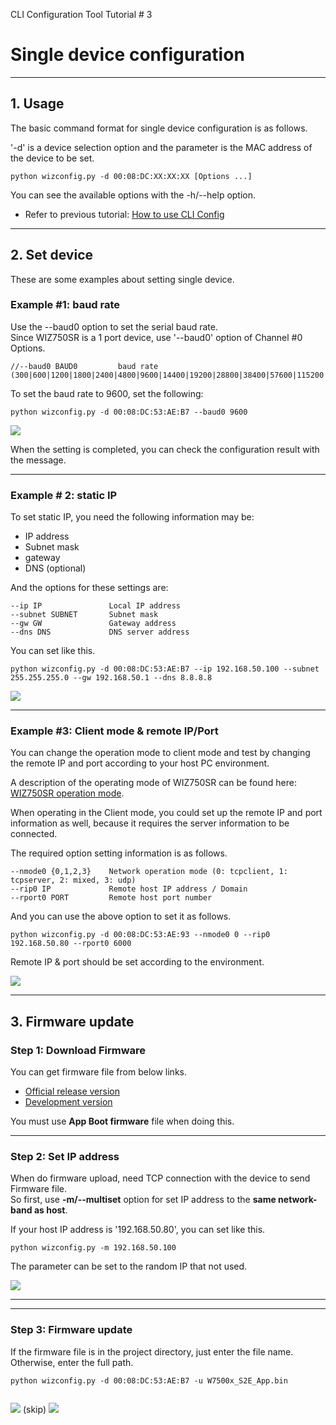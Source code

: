 CLI Configuration Tool Tutorial # 3

# Single device configuration

-----

## 1. Usage

The basic command format for single device configuration is as follows.

'-d' is a device selection option and the parameter is the MAC address
of the device to be set.

    python wizconfig.py -d 00:08:DC:XX:XX:XX [Options ...]

You can see the available options with the -h/--help option.

  - Refer to previous tutorial: [How to use CLI
    Config](/products/wiz750sr/clitool/option/en) 

-----

## 2. Set device

These are some examples about setting single device.

### Example \#1: baud rate

Use the --baud0 option to set the serial baud rate.  
Since WIZ750SR is a 1 port device, use '--baud0' option of Channel \#0
Options.

    //--baud0 BAUD0         baud rate (300|600|1200|1800|2400|4800|9600|14400|19200|28800|38400|57600|115200|230400)//

To set the baud rate to 9600, set the following:

``` 
python wizconfig.py -d 00:08:DC:53:AE:B7 --baud0 9600

```

![](/products/configtool/single/set_baud.png)

When the setting is completed, you can check the configuration result
with the message.

-----

### Example # 2: static IP

To set static IP, you need the following information may be:

  - IP address
  - Subnet mask
  - gateway
  - DNS (optional)

And the options for these settings are:

    --ip IP               Local IP address
    --subnet SUBNET       Subnet mask
    --gw GW               Gateway address
    --dns DNS             DNS server address

You can set like this.

``` 
python wizconfig.py -d 00:08:DC:53:AE:B7 --ip 192.168.50.100 --subnet 255.255.255.0 --gw 192.168.50.1 --dns 8.8.8.8

```

![](/products/configtool/single/set_static.png)

-----

### Example #3: Client mode & remote IP/Port

You can change the operation mode to client mode and test by changing
the remote IP and port according to your host PC environment.

A description of the operating mode of WIZ750SR can be found here:  
[WIZ750SR operation mode](../User's_Manual-[EN].md).

When operating in the Client mode, you could set up the remote IP and
port information as well, because it requires the server information to
be connected.

The required option setting information is as follows.

    --nmode0 {0,1,2,3}    Network operation mode (0: tcpclient, 1: tcpserver, 2: mixed, 3: udp)
    --rip0 IP             Remote host IP address / Domain
    --rport0 PORT         Remote host port number

And you can use the above option to set it as follows.

``` 
python wizconfig.py -d 00:08:DC:53:AE:93 --nmode0 0 --rip0 192.168.50.80 --rport0 6000

```

Remote IP & port should be set according to the environment.

![](/products/wiz750sr/clitool/single/single_client.png)

-----

## 3. Firmware update

### Step 1: Download Firmware

You can get firmware file from below links.  

  - [Official release
    version](https://github.com/Wiznet/WIZ750SR/releases)
  - [Development
    version](https://github.com/Wiznet/WIZ750SR/tree/master/Projects/S2E_App/bin)

You must use **App Boot firmware** file when doing this.

-----

### Step 2: Set IP address

When do firmware upload, need TCP connection with the device to send
Firmware file.  
So first, use **-m/--multiset** option for set IP address to the **same
network-band as host**.

If your host IP address is '192.168.50.80', you can set like this.

``` 
python wizconfig.py -m 192.168.50.100

```

The parameter can be set to the random IP that not used.

![](/products/wiz750sr/clitool/single/fw_ipset.png)

-----

-----

### Step 3: Firmware update

If the firmware file is in the project directory, just enter the file
name.  
Otherwise, enter the full path.

``` 
python wizconfig.py -d 00:08:DC:53:AE:B7 -u W7500x_S2E_App.bin


```

![](/products/wiz750sr/clitool/single/fw_up_1.png) (skip)
![](/products/wiz750sr/clitool/single/fw_up_2.png)
